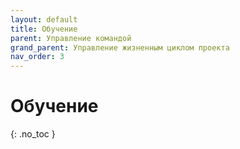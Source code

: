 ```yaml
---
layout: default
title: Обучение
parent: Управление командой
grand_parent: Управление жизненным циклом проекта
nav_order: 3
---
```


# Обучение
{: .no_toc }